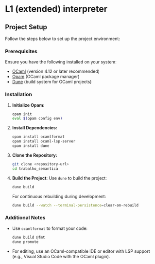 # L1 (extended) interpreter

## Project Setup

Follow the steps below to set up the project environment:

### Prerequisites
Ensure you have the following installed on your system:
- [OCaml](https://ocaml.org/) (version 4.12 or later recommended)
- [Opam](https://opam.ocaml.org/) (OCaml package manager)
- [Dune](https://dune.build/) (build system for OCaml projects)

### Installation
1. **Initialize Opam:**
   ```sh
   opam init
   eval $(opam config env)
   ```

2. **Install Dependencies:**
   ```sh
   opam install ocamlformat
   opam install ocaml-lsp-server
   opam install dune
   ```

3. **Clone the Repository:**
   ```sh
   git clone <repository-url>
   cd trabalho_semantica
   ```

4. **Build the Project:**
   Use `dune` to build the project:
   ```sh
   dune build
   ```
   For continuous rebuilding during development:
   ```sh
   dune build --watch --terminal-persistence=clear-on-rebuild
   ```

### Additional Notes
- Use `ocamlformat` to format your code:
  ```sh
  dune build @fmt
  dune promote
  ```

- For editing, use an OCaml-compatible IDE or editor with LSP support (e.g., Visual Studio Code with the OCaml plugin).
